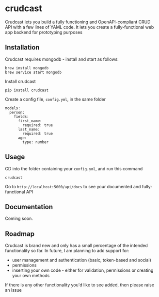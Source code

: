 # crudcast

Crudcast lets you build a fully functioning and OpenAPI-compliant CRUD API with a few lines of YAML code. It lets you create a fully-functional web app backend for prototyping purposes

## Installation

Crudcast requires mongodb - install and start as follows:
```
brew install mongodb
brew service start mongodb
```

Install crudcast

```
pip install crudcast
```

Create a config file, `config.yml`, in the same folder

```
models:
  person:
    fields:
      first_name:
        required: true
      last_name:
        required: true
      age:
        type: number

```

Usage
---

CD into the folder containing your `config.yml`, and run this command
```
crudcast
```
Go to `http://localhost:5000/api/docs` to see your documented and fully-functional API

Documentation
---

Coming soon.

Roadmap
---

Crudcast is brand new and only has a small percentage of the intended functionality so far. In future, I am planning to add support for:

- user management and authentication (basic, token-based and social)
- permissions
- inserting your own code - either for validation, permissions or creating your own methods

If there is any other functionality you'd like to see added, then please raise an issue
